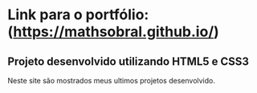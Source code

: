 # Link para o portfólio: (https://mathsobral.github.io/)

## Projeto desenvolvido utilizando HTML5 e CSS3
Neste site são mostrados meus ultimos projetos desenvolvido.
